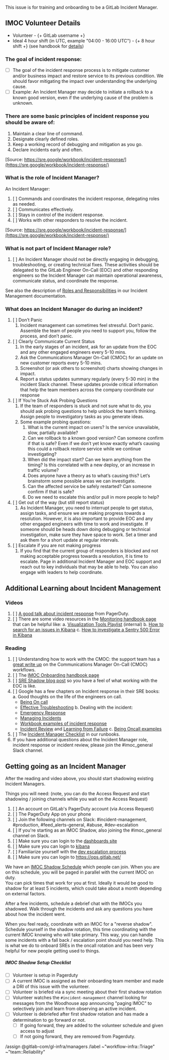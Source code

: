 <!-- title the issue: Incident Manager Onboarding - Team Member Name -->

This issue is for training and onboarding to be a GitLab Incident Manager.


## IMOC Volunteer Details
- Volunteer - {+ GitLab username +}
- Ideal 4 hour shift (in UTC, example "04:00 - 16:00 UTC") - {+ 8 hour shift +} (see handbook for [details](https://about.gitlab.com/handbook/engineering/infrastructure/incident-manager-onboarding/index.html#what-are-the-expected-commitments-and-how-do-i-balance-my-normal-job-responsibilities))

### The goal of incident response:

- [ ] The goal of the incident response process is to mitigate customer and/or business impact and restore service to its previous condition.  We should favor mitigating the impact over understanding the underlying cause.
- [ ] Example: An Incident Manager may decide to initiate a rollback to a known good version, even if the underlying cause of the problem is unknown.  

### There are some basic principles of incident response you should be aware of: 

1. Maintain a clear line of command.
1. Designate clearly defined roles.
1. Keep a working record of debugging and mitigation as you go.
1. Declare incidents early and often.

[Source: https://sre.google/workbook/incident-response/](https://sre.google/workbook/incident-response/)


### What is the role of Incident Manager?

An Incident Manager:

1. [ ] Commands and coordinates the incident response, delegating roles as needed. 
1. [ ] Communicates effectively.
1. [ ] Stays in control of the incident response.
1. [ ] Works with other responders to resolve the incident.

[Source: https://sre.google/workbook/incident-response/](https://sre.google/workbook/incident-response/)

### What is not part of Incident Manager role?

1. [ ] An Incident Manager should not be directly engaging in debugging, troubleshooting, or creating technical fixes.  These activities should be delegated to the GitLab Engineer On-Call (EOC) and other responding engineers so the Incident Manager can maintain operational awareness, communicate status, and coordinate the response. 

See also the description of [Roles and Responsibilities](https://about.gitlab.com/handbook/engineering/infrastructure/incident-management/#roles-and-responsibilities) in our Incident Management documentation.

### What does an Incident Manager do during an incident?

1. [ ] Don’t Panic 
    1. Incident management can sometimes feel stressful.  Don’t panic.  Assemble the team of people you need to support you, follow the process, and don’t panic.
1. [ ] Clearly Communicate Current Status
    1. In the early stages of an incident, ask for an update from the EOC and any other engaged engineers every 5-10 mins.  
    1. Ask the Communications Manager On-Call (CMOC) for an update on new customer reports every 5-10 mins.
    1. Screenshot (or ask others to screenshot) charts showing changes in impact.
    1. Report a status updates summary regularly (every 5-30 min) in the incident Slack channel.  These updates provide critical information that help the team members across the company coordinate our response
1. [ ] If You’re Stuck Ask Probing Questions 
    1. If the team of responders is stuck and not sure what to do, you should ask probing questions to help unblock the team’s thinking.  Assign people to investigatory tasks as you generate ideas.
    1. Some example probing questions:
        1. What is the current impact on users? Is the service unavailable, slow, partially available?
        1. Can we rollback to a known good version?  Can someone confirm if that is safe?  Even if we don’t yet know exactly what’s causing this could a rollback restore service while we continue investigating?
        1. When did the impact start?  Can we learn anything from the timing?  Is this correlated with a new deploy, or an increase in traffic volume?
        1. Does anyone have a theory as to what’s causing this?  Let’s brainstorm some possible areas we can investigate.
        1. Can the affected service be safely restarted?  Can someone confirm if that is safe? 
        1. Do we need to escalate this and/or pull in more people to help? 
1. [ ] Get out of the way (but still report status)
    1. As Incident Manager, you need to interrupt people to get status, assign tasks, and ensure we are making progress towards a resolution.  However, it is also important to provide EOC and any other engaged engineers with time to work and investigate.  If someone should be heads down doing debugging or technical investigation, make sure they have space to work.   Set a timer and ask them for a short update at regular intervals.
1. [ ] Escalate if you are not making progress
    1. If you find that the current group of responders is blocked and not making acceptable progress towards a resolution, it is time to escalate.  Page in additional Incident Manager and EOC support and reach out to key individuals that may be able to help.  You can also engage with leaders to help coordinate.





## Additional Learning about Incident Management 

### Videos
1. [ ] [A good talk about incident response](https://www.youtube.com/watch?v=4ZHFPiRXJls) from PagerDuty.
2. [ ] There are some video resources in the [Monitoring handbook page](https://about.gitlab.com/handbook/engineering/monitoring/) that can be helpful like: 
  a. [Visualization Tools Playlist](https://www.youtube.com/playlist?list=PL05JrBw4t0KrDIsPQ68htUUbvCgt9JeQj) (internal)
  b. [How to search for an issues in Kibana](https://youtu.be/fKmwH0aNUQQ)
  c. [How to investigate a Sentry 500 Error in Kibana](https://youtu.be/o02t3V3vHMs)

### Reading
1. [ ] Understanding how to work with the CMOC: the support team has a [great write up](https://about.gitlab.com/handbook/support/workflows/cmoc_workflows.html) on the Communications Manager On-Call (CMOC) workflows.
2. [ ] The [IMOC Onboarding handbook page](https://about.gitlab.com/handbook/engineering/infrastructure/incident-manager-onboarding/)
3. [ ] [SRE Shadow blog post](https://about.gitlab.com/blog/2020/04/13/lm-sre-shadow/) so you have a feel of what working with the EOC is like. 
4. [ ] Google has a few chapters on Incident response in their SRE books:
  a. Good thoughts on the life of the engineers on call.
   * [Being On call](https://sre.google/sre-book/being-on-call/)
   * [Effective Troubleshooting](https://sre.google/sre-book/effective-troubleshooting/)
  b. Dealing with the incident:
   * [Emergency Response](https://sre.google/sre-book/emergency-response/)
   * [Managing Incidents](https://sre.google/sre-book/managing-incidents/)
   * [Workbook examples of incident response](https://sre.google/workbook/incident-response/)
   * [Incident Review](https://sre.google/sre-book/postmortem-culture/) and [Learning from Failure](https://sre.google/workbook/postmortem-culture/)
  c. [Being Oncall examples](https://sre.google/workbook/on-call/)
4. [ ] The [Incident Manager Checklist](https://gitlab.com/gitlab-com/runbooks/-/blob/master/incidents/general_incidents.md#imoc-checklist) in our runbooks.
5. If you have additional questions about the Incident Manager role, incident response or incident review, please join the #imoc_general Slack channel.


## Getting going as an Incident Manager
After the reading and video above, you should start shadowing existing Incident Managers.  

Things you will need: (note, you can do the Access Request and start shadowing / joining channels while you wait on the Access Request)
1. [ ] An account on GitLab's PagerDuty account (via Access Request)
2. [ ] The PagerDuty App on your phone
3. [ ] Join the following channels on Slack: #incident-management, #production, #feed_alerts-general, #abuse, #dev-escalation
4. [ ] If you're starting as an IMOC Shadow, also joining the #imoc_general channel on Slack.
5. [ ] Make sure you can login to the [dashboards site](https://dashboards.gitlab.net/d/RZmbBr7mk/gitlab-triage)
6. [ ] Make sure you can login to [kibana](https://log.gprd.gitlab.net/) 
7. [ ] Familiarize yourself with the [dev escalation process](https://about.gitlab.com/handbook/engineering/development/processes/Infra-Dev-Escalation/process.html)
8. [ ] Make sure you can login to https://ops.gitlab.net/

We have an [IMOC Shadow Schedule](https://gitlab.pagerduty.com/schedules#P3HRRXW) which people can join.
When you are on this schedule, you will be paged in parallel with the current IMOC on duty.  
You can pick times that work for you at first.  Ideally it would be good to shadow for at least 5 incidents, which could take about a month depending on external factors.

After a few incidents, schedule a debrief chat with the IMOCs you shadowed.  Walk through the incidents and ask
any questions you have about how the incident went.

When you feel ready, coordinate with an IMOC for a "reverse shadow".  Schedule yourself in the shadow rotation, 
this time coordinating with the current IMOC knowing who will take primary.  This way, you can handle some incidents
with a fall back / escalation point should you need help.  This is what we do to onboard SREs in the oncall rotation 
and has been very helpful for new people getting used to things.

##### IMOC Shadow Setup Checklist
- [ ] Volunteer is setup in Pagerduty
- [ ] A current IMOC is assigned as their onboarding team member and made a DRI of this issue with the volunteer.
- [ ] Volunteer is briefed via a sync meeting about their first shadow rotation
- [ ] Volunteer watches the `#incident-management` channel looking for messages from the Woodhouse app announcing "paging IMOC" to selectively join and learn from observing an active incident.
- [ ] Volunteer is debriefed after first shadow rotation and has made a determination to go forward or not.
  - [ ] If going forward, they are added to the volunteer schedule and given access to adjust
  - [ ] If not going forward, they are removed from Pagerduty.

/assign @gitlab-com/gl-infra/managers 
/label ~"workflow-infra::Triage" ~"team::Reliability" 
